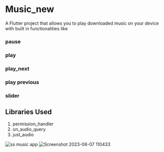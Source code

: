 # Music_new

A Flutter project that allows you to play downloaded music on your device with built in functionalities like 

### pause
### play
### play_next
### play previous
### slider

## Libraries Used

1) permission_handler
2) on_audio_query
3) just_audio



![ss music app](https://github.com/ilasiawo/music_new/assets/63829692/644be56e-8a21-4deb-85b5-5bddc6780524)
![Screenshot 2023-06-07 110433](https://github.com/ilasiawo/music_new/assets/63829692/a08ded6f-26c6-4e59-a950-702e330cb626)
